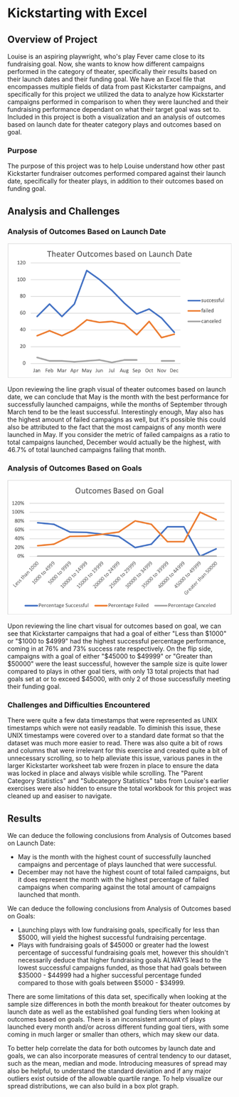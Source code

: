 # Kickstarting with Excel

## Overview of Project

Louise is an aspiring playwright, who's play Fever came close to its fundraising goal. Now, she wants to know how different campaigns performed in the category of theater, specifically their results based on their launch dates and their funding goal.  We have an Excel file that encompasses multiple fields of data from past Kickstarter campaigns, and specifically for this project we utilized the data to analyze how Kickstarter campaigns performed in comparison to when they were launched and their fundraising performance dependant on what their target goal was set to.  Included in this project is both a visualization and an analysis of outcomes based on launch date for theater category plays and outcomes based on goal. 

### Purpose

The purpose of this project was to help Louise understand how other past Kickstarter fundraiser outcomes performed compared against their launch date, specifically for theater plays, in addition to their outcomes based on funding goal.

## Analysis and Challenges

### Analysis of Outcomes Based on Launch Date

![](Resources/Theater_Outcomes_vs_Launch.png)

Upon reviewing the line graph visual of theater outcomes based on launch date, we can conclude that May is the month with the best performance for successfully launched campaigns, while the months of September through March tend to be the least successful.  Interestingly enough, May also has the highest amount of failed campaigns as well, but it's possible this could also be attributed to the fact that the most campaigns of any month were launched in May.  If you consider the metric of failed campaigns as a ratio to total campaigns launched, December would actually be the highest, with 46.7% of total launched campaigns failing that month.  

### Analysis of Outcomes Based on Goals

![](Resources/Outcomes_vs_Goals.png)

Upon reviewing the line chart visual for outcomes based on goal, we can see that Kickstarter campaigns that had a goal of either "Less than $1000" or "$1000 to $4999" had the highest successful percentage performance, coming in at 76% and 73% success rate respectively.  On the flip side, campaigns with a goal of either "$45000 to $49999" or "Greater than $50000" were the least successful, however the sample size is quite lower compared to plays in other goal tiers, with only 13 total projects that had goals set at or to exceed $45000, with only 2 of those successfully meeting their funding goal.  


### Challenges and Difficulties Encountered

There were quite a few data timestamps that were represented as UNIX timestamps which were not easily readable.  To diminish this issue, these UNIX timestamps were covered over to a standard date format so that the dataset was much more easier to read.  There was also quite a bit of rows and columns that were irrelevant for this exercise and created quite a bit of unnecessary scrolling, so to help alleviate this issue, various panes in the larger Kickstarter worksheet tab were frozen in place to ensure the data was locked in place and always visible while scrolling.  The "Parent Category Statistics" and "Subcategory Statistics" tabs from Louise's earlier exercises were also hidden to ensure the total workbook for this project was cleaned up and easiser to navigate.

## Results

We can deduce the following conclusions from Analysis of Outcomes based on Launch Date: 
-	May is the month with the highest count of successfully launched campaigns and percentage of plays launched that were successful.
-	December may not have the highest count of total failed campaigns, but it does represent the month with the highest percentage of failed campaigns when comparing against the total amount of campaigns launched that month.

We can deduce the following conclusions from Analysis of Outcomes based on Goals:
-	Launching plays with low fundraising goals, specifically for less than $5000, will yield the highest successful fundraising percentage. 
-	Plays with fundraising goals of $45000 or greater had the lowest percentage of successful fundraising goals met, however this shouldn't necessarily deduce that higher fundraising goals ALWAYS lead to the lowest successful campaigns funded, as those that had goals between $35000 - $44999 had a higher successful percentage funded compared to those with goals between $5000 - $34999.

There are some limitations of this data set, specifically when looking at the sample size differences in both the month breakout for theater outcomes by launch date as well as the established goal funding tiers when looking at outcomes based on goals.  There is an inconsistent amount of plays launched every month and/or across different funding goal tiers, with some coming in much larger or smaller than others, which may skew our data.

To better help correlate the data for both outcomes by launch date and goals, we can also incorporate measures of central tendency to our dataset, such as the mean, median and mode.  Introducing measures of spread may also be helpful, to understand the standard deviation and if any major outliers exist outside of the allowable quartile range.  To help visualize our spread distributions, we can also build in a box plot graph.
